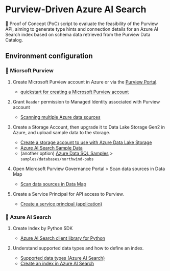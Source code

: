 
# Purview-Driven Azure AI Search

🧪 Proof of Concept (PoC) script to evaluate the feasibility of the Purview API, aiming to generate type hints and connection details for an Azure AI Search index based on schema data retrieved from the Purview Data Catalog.

## Environment configuration

### 🧭 Micrsoft Purview

1. Create Microsoft Purview account in Azure or via the [Purview Portal](https://purview.microsoft.com/). 

    - [quickstart for creating a Microsoft Purview account](https://learn.microsoft.com/en-us/purview/create-microsoft-purview-portal)

2. Grant `Reader` permission to Managed Identity associated with Purview account

    - [Scanning multiple Azure data sources](https://learn.microsoft.com/en-us/purview/troubleshoot-connections?wt.mc_id=mspurview_inproduct_learnmoreerrorlinks_troubleshootscanconnection_csadai#scanning-data-sources-using-private-link)

3. Create a Storage Account, then upgrade it to Data Lake Storage Gen2 in Azure, and upload sample data to the storage.

    - [Create a storage account to use with Azure Data Lake Storage](https://learn.microsoft.com/en-us/azure/storage/blobs/create-data-lake-storage-account)
    - [Azure AI Search Sample Data](https://github.com/Azure-Samples/azure-search-sample-data)
    - (another option) [Azure Data SQL Samples](https://github.com/microsoft/sql-server-samples) > `samples/databases/northwind-pubs`

4. Open Microsoft Purview Governance Portal > Scan data sources in Data Map

    - [Scan data sources in Data Map](https://learn.microsoft.com/en-us/purview/data-map-scan-data-sources)

5. Create a Service Principal for API access to Purview.

    - [Create a service principal (application)](https://learn.microsoft.com/en-us/purview/data-gov-api-rest-data-plane)

### 🔎 Azure AI Search

1. Create Index by Python SDK

    - [Azure AI Search client library for Python](https://learn.microsoft.com/en-us/python/api/overview/azure/search-documents-readme?view=azure-python)

2. Understand supported data types and how to define an index. 

    - [Supported data types (Azure AI Search)](https://learn.microsoft.com/en-us/rest/api/searchservice/supported-data-types)
    - [Create an index in Azure AI Search](https://learn.microsoft.com/en-us/azure/search/search-how-to-create-search-index?source=recommendations&tabs=portal)
